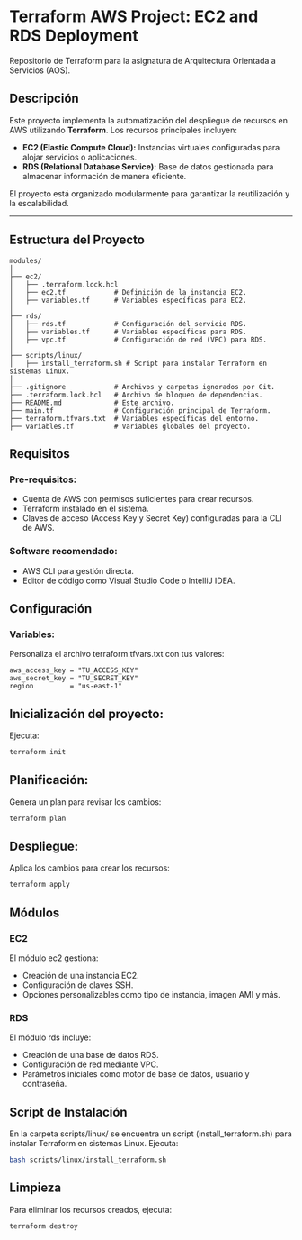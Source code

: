 # Terraform AWS Project: EC2 and RDS Deployment
Repositorio de Terraform para la asignatura de Arquitectura Orientada a Servicios (AOS).
## Descripción
Este proyecto implementa la automatización del despliegue de recursos en AWS utilizando **Terraform**. Los recursos principales incluyen:

- **EC2 (Elastic Compute Cloud):** Instancias virtuales configuradas para alojar servicios o aplicaciones.
- **RDS (Relational Database Service):** Base de datos gestionada para almacenar información de manera eficiente.

El proyecto está organizado modularmente para garantizar la reutilización y la escalabilidad.

---

## Estructura del Proyecto

```plaintext
modules/
│
├── ec2/
│   ├── .terraform.lock.hcl
│   ├── ec2.tf            # Definición de la instancia EC2.
│   ├── variables.tf      # Variables específicas para EC2.
│
├── rds/
│   ├── rds.tf            # Configuración del servicio RDS.
│   ├── variables.tf      # Variables específicas para RDS.
│   ├── vpc.tf            # Configuración de red (VPC) para RDS.
│
├── scripts/linux/
│   ├── install_terraform.sh # Script para instalar Terraform en sistemas Linux.
│
├── .gitignore            # Archivos y carpetas ignorados por Git.
├── .terraform.lock.hcl   # Archivo de bloqueo de dependencias.
├── README.md             # Este archivo.
├── main.tf               # Configuración principal de Terraform.
├── terraform.tfvars.txt  # Variables específicas del entorno.
├── variables.tf          # Variables globales del proyecto.
```
## Requisitos
### Pre-requisitos:

- Cuenta de AWS con permisos suficientes para crear recursos.
- Terraform instalado en el sistema.
- Claves de acceso (Access Key y Secret Key) configuradas para la CLI de AWS.

### Software recomendado:

- AWS CLI para gestión directa.
- Editor de código como Visual Studio Code o IntelliJ IDEA.

## Configuración
### Variables:

Personaliza el archivo terraform.tfvars.txt con tus valores:
```hcl
aws_access_key = "TU_ACCESS_KEY"
aws_secret_key = "TU_SECRET_KEY"
region         = "us-east-1"
```

## Inicialización del proyecto:

Ejecuta:
```bash
terraform init
```
## Planificación:

Genera un plan para revisar los cambios:
```bash
terraform plan
```
## Despliegue:

Aplica los cambios para crear los recursos:
```bash
terraform apply
```

## Módulos
### EC2
El módulo ec2 gestiona:

- Creación de una instancia EC2.
- Configuración de claves SSH.
- Opciones personalizables como tipo de instancia, imagen AMI y más.

### RDS
El módulo rds incluye:

- Creación de una base de datos RDS.
- Configuración de red mediante VPC.
- Parámetros iniciales como motor de base de datos, usuario y contraseña.

## Script de Instalación
En la carpeta scripts/linux/ se encuentra un script (install_terraform.sh) para instalar Terraform en sistemas Linux. Ejecuta:
```bash
bash scripts/linux/install_terraform.sh
```

## Limpieza
Para eliminar los recursos creados, ejecuta:
```bash
terraform destroy
```
